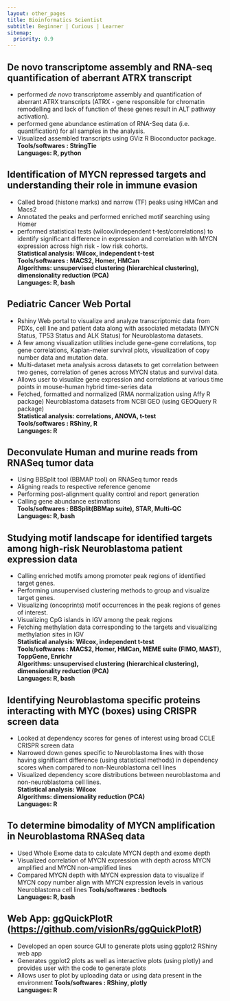 ```yaml
---
layout: other_pages
title: Bioinformatics Scientist
subtitle: Beginner | Curious | Learner
sitemap:
  priority: 0.9
---
```



## De novo transcriptome assembly and RNA-seq quantification of aberrant ATRX transcript
- performed *de novo* transcriptome assembly and quantification of aberrant ATRX transcripts (ATRX - gene responsible for chromatin remodelling and lack of function of these genes result in ALT pathway activation).
- performed gene abundance estimation of RNA-Seq data (i.e. quantification) for all samples in the analysis.
- Visualized assembled transcripts using GViz R Bioconductor package.  
**Tools/softwares : StringTie**  
**Languages: R, python**


## Identification of MYCN repressed targets and understanding their role in immune evasion
- Called broad (histone marks) and narrow (TF) peaks using HMCan and Macs2
- Annotated the peaks and performed enriched motif searching using Homer
- performed statistical tests (wilcox/independent t-test/correlations) to identify significant difference in expression and correlation with MYCN expression across high risk - low risk cohorts.  
**Statistical analysis: Wilcox, independent t-test**  
**Tools/softwares : MACS2, Homer, HMCan**  
**Algorithms: unsupervised clustering (hierarchical clustering), dimensionality reduction (PCA)**  
**Languages: R, bash**  


## Pediatric Cancer Web Portal
- Rshiny Web portal to visualize and analyze transcriptomic data from PDXs, cell line and patient data along with associated metadata (MYCN      Status, TP53 Status and ALK Status) for Neuroblastoma datasets.
- A few among visualization utilities include gene-gene correlations, top gene correlations, Kaplan-meier survival plots, visualization of copy number data and mutation data.
- Multi-dataset meta analysis across datasets to get correlation between two genes, correlation of genes across MYCN status and survival data.
- Allows user to visualize gene expression and correlations at various time points in mouse-human hybrid time-series data
- Fetched, formatted and normalized (RMA normalization using Affy R package) Neuroblastoma datasets from NCBI GEO (using GEOQuery R package)  
**Statistical analysis: correlations, ANOVA, t-test**  
**Tools/softwares : RShiny, R**  
**Languages: R**  


## Deconvulate Human and murine reads from RNASeq tumor data
- Using BBSplit tool (BBMAP tool) on RNASeq tumor reads
- Aligning reads to respective reference genome 
- Performing post-alignment quality control and report generation
- Calling gene abundance estimations  
**Tools/softwares : BBSplit(BBMap suite), STAR, Multi-QC**  
**Languages: R, bash**  


## Studying motif landscape for identified targets among high-risk Neuroblastoma patient expression data
- Calling enriched motifs among promoter peak regions of identified target genes.
- Performing unsupervised clustering methods to group and visualize target genes.
- Visualizing (oncoprints) motif occurrences in the peak regions of genes of interest.
- Visualizing CpG islands in IGV among the peak regions
- Fetching methylation data corresponding to the targets and visualizing methylation sites in IGV  
**Statistical analysis: Wilcox, independent t-test**  
**Tools/softwares : MACS2, Homer, HMCan, MEME suite (FIMO, MAST), ToppGene, Enrichr**  
**Algorithms: unsupervised clustering (hierarchical clustering), dimensionality reduction (PCA)**  
**Languages: R, bash**  


## Identifying Neuroblastoma specific proteins interacting with MYC (boxes) using CRISPR screen data 
- Looked at dependency scores for genes of interest using broad CCLE CRISPR screen data
- Narrowed down genes specific to Neuroblastoma lines with those having significant difference (using statistical methods) in dependency scores when compared to non-Neuroblastoma cell lines
- Visualized dependency score distributions between neuroblastoma and non-neuroblastoma cell lines.  
**Statistical analysis: Wilcox**  
**Algorithms: dimensionality reduction (PCA)**  
**Languages: R**  


## To determine bimodality of MYCN amplification in Neuroblastoma RNASeq data
- Used Whole Exome data to calculate MYCN depth and exome depth
- Visualized correlation of MYCN expression with depth across MYCN amplified and MYCN non-amplified lines
- Compared MYCN depth with MYCN expression data to visualize if MYCN copy number align with MYCN expression levels in various Neuroblastoma cell lines
**Tools/softwares : bedtools**  
**Languages: R, bash**  


## Web App: ggQuickPlotR (https://github.com/visionRs/ggQuickPlotR)
- Developed an open source GUI to generate plots using ggplot2 RShiny web app
- Generates ggplot2 plots as well as interactive plots (using plotly) and provides user with the code to generate plots
- Allows user to plot by uploading data or using data present in the environment
**Tools/softwares : RShiny, plotly**  
**Languages: R**  


